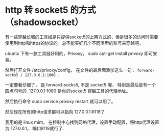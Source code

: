 ﻿# http 转 socket5 的方式（shadowsocket）

有一些穿越长城的工具如是只提供socket5的上网方式的，但是很多的访问时需要使用到http和https的协议的。总不能买好几个不同类型的账号来穿越吧。

ubuntu 下有一款工具挺好用的，Privoxy， sudo apt-get install privoxy 即可安装。

然后打开文件 /etc/privoxy/config， 在文件的最后面添加这么一句： `forward-socks5 / 127.0.0.1:1080 .` 

一定要看仔细了， 是 forward-socks5, 不是 socket5 喔， 特别是最后是有一个圆点句号的. 127.0.0.1:1080 是你的socket5 穿越工具的代理地址。

然后执行命令 sudo service privoxy restart 就可以用了。

然后现在所有的http请求都可以指向 127.0.0.1:8118了

我用的是 linux mint， 在控制中心找到网络代理，设置手动配置，将http代理设置为 127.0.0.1， 端口8118就行了.





